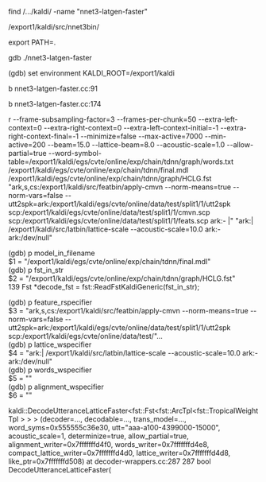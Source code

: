 find /.../kaldi/ -name "nnet3-latgen-faster"

/export1/kaldi/src/nnet3bin/

export PATH=.

gdb ./nnet3-latgen-faster

(gdb) set environment KALDI_ROOT=/export1/kaldi

b nnet3-latgen-faster.cc:91

b nnet3-latgen-faster.cc:174

r --frame-subsampling-factor=3 --frames-per-chunk=50 --extra-left-context=0 --extra-right-context=0 --extra-left-context-initial=-1 --extra-right-context-final=-1 --minimize=false --max-active=7000 --min-active=200 --beam=15.0 --lattice-beam=8.0 --acoustic-scale=1.0 --allow-partial=true --word-symbol-table=/export1/kaldi/egs/cvte/online/exp/chain/tdnn/graph/words.txt /export1/kaldi/egs/cvte/online/exp/chain/tdnn/final.mdl /export1/kaldi/egs/cvte/online/exp/chain/tdnn/graph/HCLG.fst "ark,s,cs:/export1/kaldi/src/featbin/apply-cmvn --norm-means=true --norm-vars=false --utt2spk=ark:/export1/kaldi/egs/cvte/online/data/test/split1/1/utt2spk scp:/export1/kaldi/egs/cvte/online/data/test/split1/1/cmvn.scp scp:/export1/kaldi/egs/cvte/online/data/test/split1/1/feats.scp ark:- |" "ark:| /export1/kaldi/src/latbin/lattice-scale --acoustic-scale=10.0 ark:- ark:/dev/null"

(gdb) p model_in_filename     
$1 = "/export1/kaldi/egs/cvte/online/exp/chain/tdnn/final.mdl"     
(gdb) p fst_in_str     
$2 = "/export1/kaldi/egs/cvte/online/exp/chain/tdnn/graph/HCLG.fst"     
139           Fst<StdArc> *decode_fst = fst::ReadFstKaldiGeneric(fst_in_str);

(gdb) p feature_rspecifier     
$3 = "ark,s,cs:/export1/kaldi/src/featbin/apply-cmvn --norm-means=true --norm-vars=false --utt2spk=ark:/export1/kaldi/egs/cvte/online/data/test/split1/1/utt2spk scp:/export1/kaldi/egs/cvte/online/data/test/"...      
(gdb) p lattice_wspecifier     
$4 = "ark:| /export1/kaldi/src/latbin/lattice-scale --acoustic-scale=10.0 ark:- ark:/dev/null"     
(gdb) p words_wspecifier     
$5 = ""     
(gdb) p alignment_wspecifier     
$6 = ""     

kaldi::DecodeUtteranceLatticeFaster<fst::Fst<fst::ArcTpl<fst::TropicalWeightTpl<float> > > > (decoder=...,
    decodable=..., trans_model=..., word_syms=0x555555c36e30, utt="aaa-a100-4399000-15000", acoustic_scale=1,
    determinize=true, allow_partial=true, alignment_writer=0x7fffffffd4f0, words_writer=0x7fffffffd4e8,
    compact_lattice_writer=0x7fffffffd4d0, lattice_writer=0x7fffffffd4d8, like_ptr=0x7fffffffd508)
    at decoder-wrappers.cc:287
287     bool DecodeUtteranceLatticeFaster(
